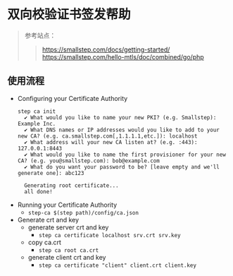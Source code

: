 # 双向校验证书签发帮助
> 参考站点：
>> https://smallstep.com/docs/getting-started/
>> https://smallstep.com/hello-mtls/doc/combined/go/php


## 使用流程
- Configuring your Certificate Authority
  ```
  step ca init
    ✔ What would you like to name your new PKI? (e.g. Smallstep): Example Inc.
    ✔ What DNS names or IP addresses would you like to add to your new CA? (e.g. ca.smallstep.com[,1.1.1.1,etc.]): localhost
    ✔ What address will your new CA listen at? (e.g. :443): 127.0.0.1:8443
    ✔ What would you like to name the first provisioner for your new CA? (e.g. you@smallstep.com): bob@example.com
    ✔ What do you want your password to be? [leave empty and we'll generate one]: abc123

    Generating root certificate...
    all done!
  ```
- Running your Certificate Authority
  - `step-ca $(step path)/config/ca.json`
- Generate crt and key
  - generate server crt and key
    - `step ca certificate localhost srv.crt srv.key`
  - copy ca.crt
    - `step ca root ca.crt`
  - generate client crt and key
    - `step ca certificate "client" client.crt client.key`

